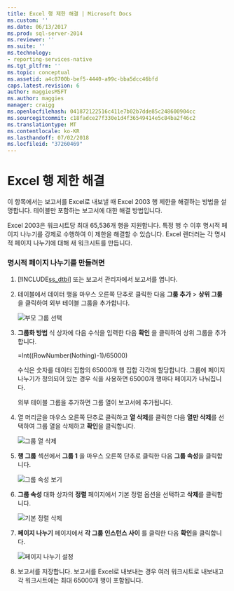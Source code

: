 ```yaml
---
title: Excel 행 제한 해결 | Microsoft Docs
ms.custom: ''
ms.date: 06/13/2017
ms.prod: sql-server-2014
ms.reviewer: ''
ms.suite: ''
ms.technology:
- reporting-services-native
ms.tgt_pltfrm: ''
ms.topic: conceptual
ms.assetid: a4c8700b-bef5-4440-a99c-bba5dcc46bfd
caps.latest.revision: 6
author: maggiesMSFT
ms.author: maggies
manager: craigg
ms.openlocfilehash: 041872122516c411e7b02b7dde85c248600904cc
ms.sourcegitcommit: c18fadce27f330e1d4f36549414e5c84ba2f46c2
ms.translationtype: MT
ms.contentlocale: ko-KR
ms.lasthandoff: 07/02/2018
ms.locfileid: "37260469"
---
```

# <a name="work-around-the-excel-row-limitation"></a>Excel 행 제한 해결
  이 항목에서는 보고서를 Excel로 내보낼 때 Excel 2003 행 제한을 해결하는 방법을 설명합니다. 테이블만 포함하는 보고서에 대한 해결 방법입니다.  
  
 Excel 2003은 워크시트당 최대 65,536개 행을 지원합니다. 특정 행 수 이후 명시적 페이지 나누기를 강제로 수행하여 이 제한을 해결할 수 있습니다. Excel 렌더러는 각 명시적 페이지 나누기에 대해 새 워크시트를 만듭니다.  
  
### <a name="to-create-an-explicit-page-break"></a>명시적 페이지 나누기를 만들려면  
  
1.  [!INCLUDE[ss_dtbi](../../includes/ss-dtbi-md.md)] 또는 보고서 관리자에서 보고서를 엽니다.  
  
2.  테이블에서 데이터 행을 마우스 오른쪽 단추로 클릭한 다음 **그룹 추가** > **상위 그룹** 을 클릭하여 외부 테이블 그룹을 추가합니다.  
  
     ![부모 그룹 선택](../media/datarow-selectparentgroup.png "부모 그룹 선택")  
  
3.  **그룹화 방법** 식 상자에 다음 수식을 입력한 다음 **확인** 을 클릭하여 상위 그룹을 추가합니다.  
  
     =Int((RowNumber(Nothing)-1)/65000)  
  
     수식은 숫자를 데이터 집합의 65000개 행 집합 각각에 할당합니다. 그룹에 페이지 나누기가 정의되어 있는 경우 식을 사용하면 65000개 행마다 페이지가 나눠집니다.  
  
     외부 테이블 그룹을 추가하면 그룹 열이 보고서에 추가됩니다.  
  
4.  열 머리글을 마우스 오른쪽 단추로 클릭하고 **열 삭제**를 클릭한 다음 **열만 삭제**를 선택하여 그룹 열을 삭제하고 **확인**을 클릭합니다.  
  
     ![그룹 열 삭제](../media/groupcolumn-delete-updated.png "그룹 열 삭제")  
  
5.  **행 그룹** 섹션에서 **그룹 1** 을 마우스 오른쪽 단추로 클릭한 다음 **그룹 속성**을 클릭합니다.  
  
     ![그룹 속성 보기](../media/groupproperties-updated.png "그룹 속성 보기")  
  
6.  **그룹 속성** 대화 상자의 **정렬** 페이지에서 기본 정렬 옵션을 선택하고 **삭제**를 클릭합니다.  
  
     ![기본 정렬 삭제](../media/groupproperties-sorting-updated.png "기본 정렬 삭제")  
  
7.  **페이지 나누기** 페이지에서 **각 그룹 인스턴스 사이** 를 클릭한 다음 **확인**을 클릭합니다.  
  
     ![페이지 나누기 설정](../media/groupproperties-pagebreaks-updated.png "페이지 나누기 설정")  
  
8.  보고서를 저장합니다. 보고서를 Excel로 내보내는 경우 여러 워크시트로 내보내고 각 워크시트에는 최대 65000개 행이 포함됩니다.  
  
  
